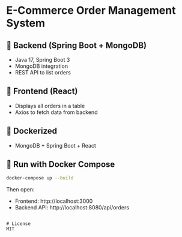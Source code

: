 # E-Commerce Order Management System

## 🧠 Backend (Spring Boot + MongoDB)
- Java 17, Spring Boot 3
- MongoDB integration
- REST API to list orders

## 🎨 Frontend (React)
- Displays all orders in a table
- Axios to fetch data from backend

## 🐳 Dockerized
- MongoDB + Spring Boot + React

## 🚀 Run with Docker Compose
```bash
docker-compose up --build
```
Then open:
- Frontend: http://localhost:3000
- Backend API: http://localhost:8080/api/orders
```

# License
MIT
